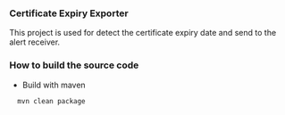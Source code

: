 ### Certificate Expiry Exporter
This project is used for detect the certificate expiry date and send to the alert receiver.


### How to build the source code
- Build with maven
```
  mvn clean package
```





